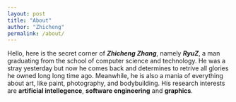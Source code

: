 ```yaml
---
layout: post
title: "About"
author: "Zhicheng"
permalink: /about/
---
```

Hello, here is the secret corner of ***Zhicheng Zhang***, namely ***RyuZ***, a man graduating from the school of computer science and technology. He was a stray yesterday but now he comes back and determines to retrive all glories he owned long long time ago. Meanwhile, he is also a mania of everything about art, like paint, photography, and bodybuilding. His research interests are **artificial intellegence**, **software engineering** and **graphics**. 

<script src="https://kit.fontawesome.com/a9efa95a36.js" crossorigin="anonymous"></script>
<div style="text-align: center;">
<span><a href="https://github.com/ZZwarn1998"><i class="fa-brands fa-github"></i></a></span>
<span><a href="https://orcid.org/0009-0003-6904-8272"><i class="fa-brands fa-orcid"></i></a></span>
<span><a href="mailto:zwarncheung@163.com"><i class="fa-solid fa-at"></i></a></span>
<span><i class="fa-brands fa-facebook"></i></span>
<span><i class="fa-brands fa-twitter"></i></span>
<span><i class="fa-brands fa-instagram"></i></span>
<span><i class="fa-brands fa-telegram"></i></span>
</div>